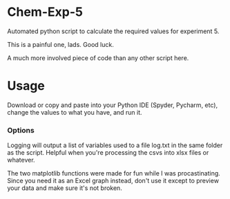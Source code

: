 # Chem-Exp-5

Automated python script to calculate the required values for experiment 5.

This is a painful one, lads. Good luck.

A much more involved piece of code than any other script here.

# Usage

Download or copy and paste into your Python IDE (Spyder, Pycharm, etc), change the values to what you have, and run it.

### Options

Logging will output a list of variables used to a file log.txt in the same folder as the script. Helpful when you're processing the csvs into xlsx files or whatever.

The two matplotlib functions were made for fun while I was procastinating. Since you need it as an Excel graph instead, don't use it except to preview your data and make sure it's not broken.
